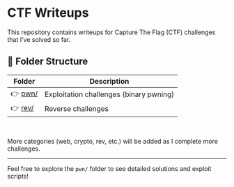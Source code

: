 ﻿# CTF Writeups

This repository contains writeups for Capture The Flag (CTF) challenges that I’ve solved so far.

## 📂 Folder Structure

| Folder           | Description                             |
| ---------------- | --------------------------------------- |
| 👉 [pwn/](./pwn/) | Exploitation challenges (binary pwning) |
| 👉 [rev/](./rev/) | Reverse challenges                      |


<br>

More categories (web, crypto, rev, etc.) will be added as I complete more challenges.

---

Feel free to explore the `pwn/` folder to see detailed solutions and exploit scripts!

